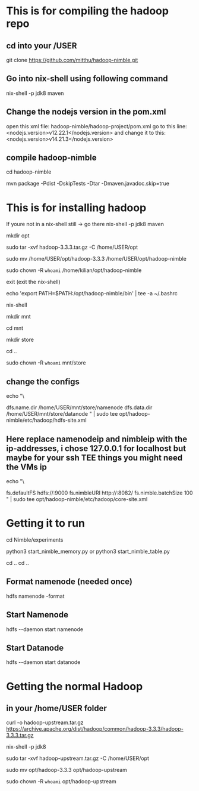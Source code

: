 
# This is for compiling the hadoop repo
## cd into your /USER
git clone https://github.com/mitthu/hadoop-nimble.git

## Go into nix-shell using following command 
nix-shell -p jdk8 maven

## Change the nodejs version in the pom.xml
open this xml file: hadoop-nimble/hadoop-project/pom.xml
go to this line: <nodejs.version>v12.22.1</nodejs.version> and change it to this: 
<nodejs.version>v14.21.3</nodejs.version>
## compile hadoop-nimble
cd hadoop-nimble

mvn package -Pdist -DskipTests -Dtar -Dmaven.javadoc.skip=true 


# This is for installing hadoop

If youre not in a nix-shell still -> go there
nix-shell -p jdk8 maven

mkdir opt

sudo tar -xvf hadoop-3.3.3.tar.gz -C /home/USER/opt

sudo mv /home/USER/opt/hadoop-3.3.3 /home/USER/opt/hadoop-nimble

sudo chown -R `whoami` /home/kilian/opt/hadoop-nimble

exit (exit the nix-shell)

echo 'export PATH=$PATH:/opt/hadoop-nimble/bin' | tee -a ~/.bashrc 

nix-shell

mkdir mnt

cd mnt

mkdir store 

cd ..

sudo chown -R `whoami` mnt/store

## change the configs

echo "\
<?xml version=\"1.0\" encoding=\"UTF-8\"?>
<?xml-stylesheet type=\"text/xsl\" href=\"configuration.xsl\"?>
<configuration>
	<property>
		<name>dfs.name.dir</name>
		<value>/home/USER/mnt/store/namenode</value>
	</property>
	<property>
		<name>dfs.data.dir</name>
		<value>/home/USER/mnt/store/datanode</value>
	</property>
</configuration>
" | sudo tee opt/hadoop-nimble/etc/hadoop/hdfs-site.xml


## Here replace namenodeip and nimbleip with the ip-addresses, i chose 127.0.0.1 for localhost but maybe for your ssh TEE things you might need the VMs ip
echo "\
<?xml version=\"1.0\" encoding=\"UTF-8\"?>
<?xml-stylesheet type=\"text/xsl\" href=\"configuration.xsl\"?>
<configuration>
	<property>
		<name>fs.defaultFS</name>
		<value>hdfs://<namenodeip>:9000</value>
	</property>
	<property>
		<name>fs.nimbleURI</name>
		<value>http://<nimbleip>:8082/</value>
	</property>
	<property>
		<name>fs.nimble.batchSize</name>
		<value>100</value>
	</property>
</configuration>
" | sudo tee opt/hadoop-nimble/etc/hadoop/core-site.xml


# Getting it to run

cd Nimble/experiments

python3 start_nimble_memory.py 
or
python3 start_nimble_table.py

cd ..
cd ..

## Format namenode (needed once)
hdfs namenode -format

## Start Namenode
hdfs --daemon start namenode

## Start Datanode
hdfs --daemon start datanode

# Getting the normal Hadoop

## in your /home/USER folder
curl -o hadoop-upstream.tar.gz https://archive.apache.org/dist/hadoop/common/hadoop-3.3.3/hadoop-3.3.3.tar.gz

nix-shell -p jdk8

sudo tar -xvf hadoop-upstream.tar.gz -C /home/USER/opt

sudo mv opt/hadoop-3.3.3 opt/hadoop-upstream

sudo chown -R `whoami` opt/hadoop-upstream





